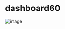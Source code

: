 # dashboard60

![image](https://github.com/user-attachments/assets/091fbe0c-2d71-42ed-b2db-5f710f3b9d3e)
